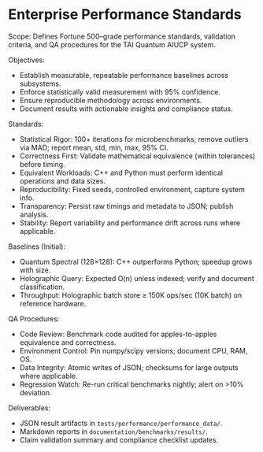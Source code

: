 # Enterprise Performance Standards

Scope: Defines Fortune 500–grade performance standards, validation criteria, and QA procedures for the TAI Quantum AIUCP system.

Objectives:
- Establish measurable, repeatable performance baselines across subsystems.
- Enforce statistically valid measurement with 95% confidence.
- Ensure reproducible methodology across environments.
- Document results with actionable insights and compliance status.

Standards:
- Statistical Rigor: 100+ iterations for microbenchmarks; remove outliers via MAD; report mean, std, min, max, 95% CI.
- Correctness First: Validate mathematical equivalence (within tolerances) before timing.
- Equivalent Workloads: C++ and Python must perform identical operations and data sizes.
- Reproducibility: Fixed seeds, controlled environment, capture system info.
- Transparency: Persist raw timings and metadata to JSON; publish analysis.
- Stability: Report variability and performance drift across runs where applicable.

Baselines (Initial):
- Quantum Spectral (128×128): C++ outperforms Python; speedup grows with size.
- Holographic Query: Expected O(n) unless indexed; verify and document classification.
- Throughput: Holographic batch store ≥ 150K ops/sec (10K batch) on reference hardware.

QA Procedures:
- Code Review: Benchmark code audited for apples-to-apples equivalence and correctness.
- Environment Control: Pin numpy/scipy versions; document CPU, RAM, OS.
- Data Integrity: Atomic writes of JSON; checksums for large outputs where applicable.
- Regression Watch: Re-run critical benchmarks nightly; alert on >10% deviation.

Deliverables:
- JSON result artifacts in `tests/performance/performance_data/`.
- Markdown reports in `documentation/benchmarks/results/`.
- Claim validation summary and compliance checklist updates.

